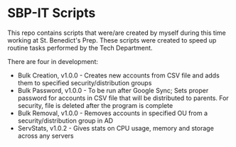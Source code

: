 # SBP-IT Scripts

This repo contains scripts that were/are created by myself during this time working at St. Benedict's Prep. These scripts were created to speed up routine tasks performed by the Tech Department.

There are four in development:
* Bulk Creation, v1.0.0 - Creates new accounts from CSV file and adds them to specified security/distribution groups
* Bulk Password, v1.0.0 - To be run after Google Sync; Sets proper password for accounts in CSV file that will be distributed to parents. For security, file is deleted after the program is complete
* Bulk Removal, v1.0.0  - Removes accounts in specified OU from a security/distribution group in AD
* ServStats, v1.0.2     - Gives stats on CPU usage, memory and storage across any servers
